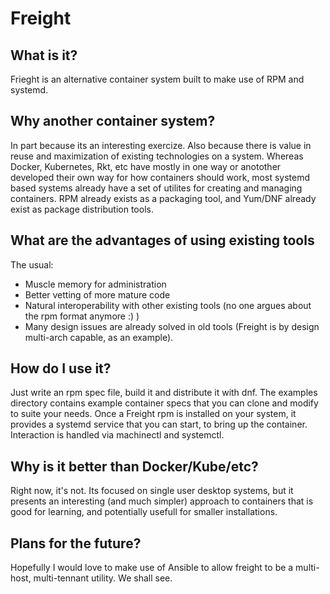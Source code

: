 # Freight

## What is it?
Frieght is an alternative container system built to make use of RPM and systemd.  


## Why another container system?
In part because its an interesting exercize.  Also because there is value in
reuse and maximization of existing technologies on a system.  Whereas Docker,
Kubernetes, Rkt, etc have mostly in one way or anotother developed their own way
for how containers should work, most systemd based systems already have a set of
utilites for creating and managing containers. RPM already exists as a packaging
tool, and Yum/DNF already exist as package distribution tools.

## What are the advantages of using existing tools
The usual:
* Muscle memory for administration
* Better vetting of more mature code
* Natural interoperability with other existing tools (no one argues about the
  rpm format anymore :) )
* Many design issues are already solved in old tools (Freight is by design
  multi-arch capable, as an example).

## How do I use it?
Just write an rpm spec file, build it and distribute it with dnf.  The examples
directory contains example container specs that you can clone and modify to
suite your needs.  Once a Freight rpm is installed on your system, it provides a
systemd service that you can start, to bring up the container.  Interaction is
handled via machinectl and systemctl.

## Why is it better than Docker/Kube/etc?
Right now, it's not. Its focused on single user desktop systems, but it
presents an interesting (and much simpler) approach to containers that is good
for learning, and potentially usefull for smaller installations.

## Plans for the future?
Hopefully I would love to make use of Ansible to allow freight to be a
multi-host, multi-tennant utility.  We shall see.

